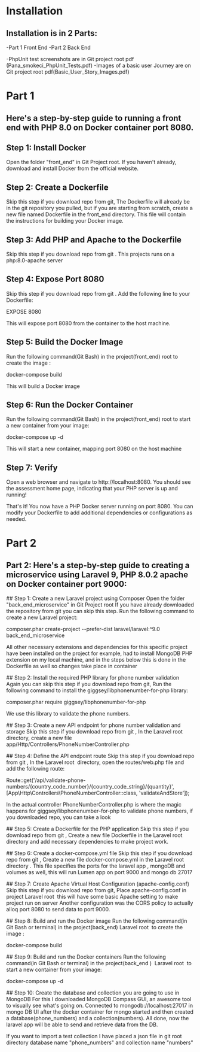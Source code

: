 Installation
=================================

## Installation is in 2 Parts:
-Part 1 Front End
-Part 2 Back End

-PhpUnit test screenshots are in Git project root pdf (Pana_smokeci_PhpUnit_Tests.pdf)
-Images of a basic user Journey are on Git project root pdf(Basic_User_Story_Images.pdf)


Part 1
=================================
## Here's a step-by-step guide to running a front end with PHP 8.0 on Docker container  port 8080.


## Step 1: Install Docker
Open the folder "front_end" in Git Project root.
If you haven't already, download and install Docker from the official website.

## Step 2: Create a Dockerfile
Skip this step if you download repo from git, The Dockerfile will already be in the git repository you pulled, but if you are starting from scratch, create a new file named Dockerfile in the front_end  directory. This file will contain the instructions for building your Docker image. 

## Step 3: Add PHP and Apache to the Dockerfile
Skip this step if you download repo from git . This projects runs on a php:8.0-apache server

## Step 4: Expose Port 8080
Skip this step if you download repo from git . Add the following line to your Dockerfile:

EXPOSE 8080

This will expose port 8080 from the container to the host machine.

## Step 5: Build the Docker Image
Run the following command(Git Bash) in the project(front_end) root to create the image :

docker-compose build

This will build a Docker image

## Step 6: Run the Docker Container
Run the following command(Git Bash) in the project(front_end)  root to start a new container from your image:

docker-compose up -d

This will start a new container, mapping port 8080 on the host machine 

## Step 7: Verify
Open a web browser and navigate to http://localhost:8080. You should see the assessment home page, indicating that your PHP server is up and running!

That's it! You now have a PHP Docker server running on port 8080. You can modify your Dockerfile to add additional dependencies or configurations as needed.


Part 2
=================================
## Part 2: Here's a step-by-step guide to creating a microservice using Laravel 9, PHP 8.0.2 apache on Docker container port 9000:

## Step 1: Create a new Laravel project using Composer
Open the folder "back_end_microservice" in Git Project root
If you have already downloaded the repository from git you can skip this step. Run the following command to create a new Laravel project:

composer.phar create-project --prefer-dist laravel/laravel:^9.0 back_end_microservice

All other necessary extensions and dependencies for this specific project have been installed on the project for example, had to install MongoDB PHP extension on my local machine, and in the steps below this is done in the Dockerfile as well so changes take place in container

## Step 2: Install the required PHP library for phone number validation
Again you can skip this step if you download repo from git, Run the following command to install the giggsey/libphonenumber-for-php library:

composer.phar require giggsey/libphonenumber-for-php

We use this library to validate the phone numbers.

## Step 3: Create a new API endpoint for phone number validation and storage
Skip this step if you download repo from git , In the Laravel root directory, create a new file app/Http/Controllers/PhoneNumberController.php

## Step 4: Define the API endpoint route
Skip this step if you download repo from git , In the Laravel root  directory, open the routes/web.php file and add the following route:

Route::get('/api/validate-phone-numbers/{country_code_number}/{country_code_string}/{quantity}', [App\Http\Controllers\PhoneNumberController::class, 'validateAndStore']);

In the actual controller PhoneNumberController.php is where the magic happens for giggsey/libphonenumber-for-php to validate phone numbers, if you downloaded repo, you can take a look

## Step 5: Create a Dockerfile for the PHP application
Skip this step if you download repo from git , Create a new file Dockerfile in the Laravel root  directory and add necessary dependencies to make project work.

## Step 6: Create a docker-compose.yml file
Skip this step if you download repo from git , Create a new file docker-compose.yml in the Laravel root  directory . This file specifies the ports for the laravel app , mongoDB and volumes as well, this will run Lumen app on port 9000 and mongo db 27017

## Step 7: Create Apache Virtual Host Configuration (apache-config.conf)
Skip this step if you download repo from git, Place apache-config.conf in project Laravel root  this will have some basic Apache setting to make project run on server
Another configuration was the CORS policy to actually alloq port 8080 to send data to port 9000.

## Step 8: Build and run the Docker image
Run the following command(in Git Bash or terminal) in the project(back_end) Laravel root  to create the image :

docker-compose build

## Step 9: Build and run the Docker containers
Run the following command(in Git Bash or terminal) in the project(back_end )  Laravel root  to start a new container from your image:

docker-compose up -d

## Step 10: Create the database and collection you are going to use in MongoDB
For this I downloaded MongoDB Compass GUI, an awesome tool to visually see what's going on. Connected to mongodb://localhost:27017 in mongo DB UI after the docker container for mongo started and then created a database(phone_numbers) and a collection(numbers). All done, now the laravel app will be able to send and retrieve data from the DB.

If you want to import a test collection I have placed a json file in git root directory database name "phone_numbers" and collection name "numbers"





